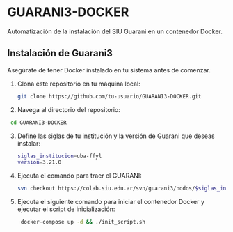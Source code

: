 # GUARANI3-DOCKER

Automatización de la instalación del SIU Guarani en un contenedor Docker.

## Instalación de Guarani3

Asegúrate de tener Docker instalado en tu sistema antes de comenzar.

1. Clona este repositorio en tu máquina local:

   ```bash
   git clone https://github.com/tu-usuario/GUARANI3-DOCKER.git
   ```

2. Navega al directorio del repositorio:
  ```bash
   cd GUARANI3-DOCKER
   ```

3. Define las siglas de tu institución y la versión de Guarani que deseas instalar:
    ```bash
   siglas_institucion=uba-ffyl
   version=3.21.0
   ```
4. Ejecuta el comando para traer el GUARANI:
     ```bash     
    svn checkout https://colab.siu.edu.ar/svn/guarani3/nodos/$siglas_institucion/gestion/trunk/$version guarani
     ```

5. Ejecuta el siguiente comando para iniciar el contenedor Docker y ejecutar el script de inicialización:
    ```bash
     docker-compose up -d && ./init_script.sh     
    ```
